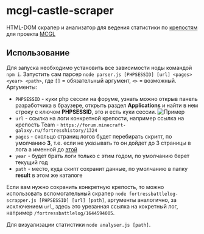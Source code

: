 # mcgl-castle-scraper
HTML-DOM скрапер и анализатор для ведения статистики по [крепостям](https://forum.minecraft-galaxy.ru/fortress/) для проекта [MCGL](https://minecraft-galaxy.ru/)  

## Использование
Для запуска необходимо установить все зависимости ноды командой `npm i`. Запустить сам парсер `node parser.js [PHPSESSID] [url] <pages> <year> <path>`, где `[]` = обязательный аргумент, `<>` = возможный. 
Аргументы:
 - `PHPSESSID` - куки php сессии на форуме, узнать можно открыв панель разработчика в браузере, открыть раздел **Applications** и найти в нем строку с ключом **PHPSESSID**, это и есть куки сессии. ![Пример](https://i.imgur.com/uYjRiNv.png) 
 - `url` - ссылка на логи конкретной крепости, например ссылка на крепость Team - `https://forum.minecraft-galaxy.ru/fortresshistory/1324`
 - `pages` - скольцо страниц логов будет перебирать скрипт, по умолчанию **3**, т.е. если не указывать то он дойдет до 3 страницы в лога а именной до [этой](https://forum.minecraft-galaxy.ru/fortresshistory/1324/2) 
 - `year` - будет брать логи только с этим годом, по умолчанию берет текущий год
 - `path` - место, куда скипт сохранит данные, по умолчанию в папку **result** в этом же каталоге 
 
Если вам нужно сохранить конкретную крепость, то можно использовать вспомогательный скрапер `node fortressbattlelog-scrapper.js [PHPSESSID] [url] [path]`, аргументы аналогично, за исключением `url`, здесь это урезанная ссылка на кокретный лог, например `/fortressbattlelog/1644594005`.

Для визуализации статистики `node analyser.js [path]`.
